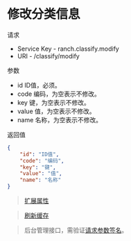 # 修改分类信息

请求
- Service Key - ranch.classify.modify
- URI - /classify/modify

参数
- id ID值，必须。
- code 编码，为空表示不修改。
- key 键，为空表示不修改。
- value 值，为空表示不修改。
- name 名称，为空表示不修改。

返回值
```json
{
    "id": "ID值",
    "code": "编码",
    "key": "键",
    "value": "值",
    "name": "名称"
}
```

> [扩展属性](json.md)

> [刷新缓存](refresh.md)

> 后台管理接口，需验证[请求参数签名](https://github.com/heisedebaise/tephra/blob/master/tephra-ctrl/doc/sign.md)。
